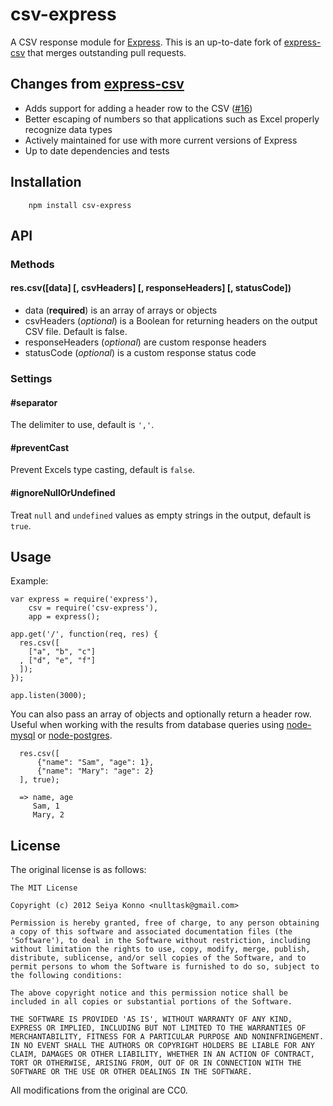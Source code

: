 # csv-express

A CSV response module for [Express](http://expressjs.com/). This is an up-to-date fork of [express-csv](https://github.com/nulltask/express-csv) that merges outstanding pull requests.


## Changes from [express-csv](https://github.com/nulltask/express-csv)
+ Adds support for adding a header row to the CSV ([#16](https://github.com/nulltask/express-csv/pull/16))
+ Better escaping of numbers so that applications such as Excel properly recognize data types
+ Actively maintained for use with more current versions of Express
+ Up to date dependencies and tests


## Installation

````
    npm install csv-express
````

## API
### Methods

#### res.csv([data] [, csvHeaders] [, responseHeaders] [, statusCode])

+ data (**required**) is an array of arrays or objects 
+ csvHeaders (*optional*) is a Boolean for returning headers on the output CSV file. Default is false.
+ responseHeaders (*optional*) are custom response headers
+ statusCode (*optional*) is a custom response status code

### Settings
#### #separator 
The delimiter to use, default is `','`. 

#### #preventCast
Prevent Excels type casting, default is `false`.

#### #ignoreNullOrUndefined
Treat `null` and `undefined` values as empty strings in the output, default is `true`.

## Usage

Example:

````
var express = require('express'),
    csv = require('csv-express'),
    app = express();

app.get('/', function(req, res) {
  res.csv([
    ["a", "b", "c"]
  , ["d", "e", "f"]
  ]);
});

app.listen(3000);
````

You can also pass an array of objects and optionally return a header row.
Useful when working with the results from database queries using [node-mysql](https://github.com/felixge/node-mysql/) or [node-postgres](https://github.com/brianc/node-postgres).

````
  res.csv([
      {"name": "Sam", "age": 1},
      {"name": "Mary": "age": 2}
  ], true);

  => name, age
     Sam, 1
     Mary, 2
````



## License
The original license is as follows:

    The MIT License

    Copyright (c) 2012 Seiya Konno <nulltask@gmail.com>

    Permission is hereby granted, free of charge, to any person obtaining
    a copy of this software and associated documentation files (the
    'Software'), to deal in the Software without restriction, including
    without limitation the rights to use, copy, modify, merge, publish,
    distribute, sublicense, and/or sell copies of the Software, and to
    permit persons to whom the Software is furnished to do so, subject to
    the following conditions:

    The above copyright notice and this permission notice shall be
    included in all copies or substantial portions of the Software.

    THE SOFTWARE IS PROVIDED 'AS IS', WITHOUT WARRANTY OF ANY KIND,
    EXPRESS OR IMPLIED, INCLUDING BUT NOT LIMITED TO THE WARRANTIES OF
    MERCHANTABILITY, FITNESS FOR A PARTICULAR PURPOSE AND NONINFRINGEMENT.
    IN NO EVENT SHALL THE AUTHORS OR COPYRIGHT HOLDERS BE LIABLE FOR ANY
    CLAIM, DAMAGES OR OTHER LIABILITY, WHETHER IN AN ACTION OF CONTRACT,
    TORT OR OTHERWISE, ARISING FROM, OUT OF OR IN CONNECTION WITH THE
    SOFTWARE OR THE USE OR OTHER DEALINGS IN THE SOFTWARE.

All modifications from the original are CC0.

